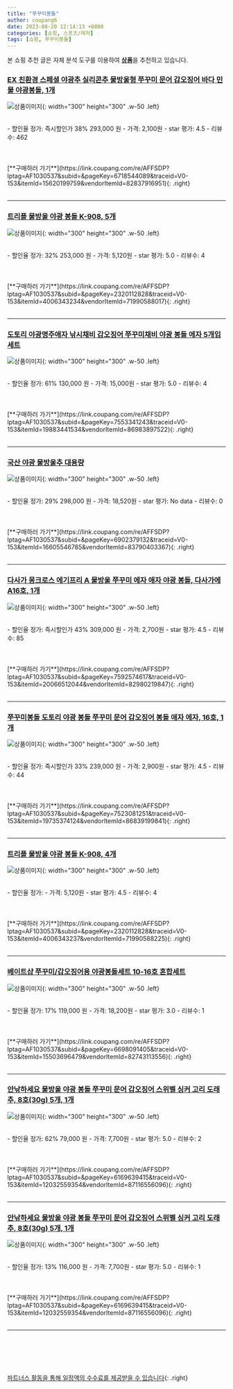 ```yaml
---
title: "쭈꾸미봉돌"
author: coupang6
date: 2023-08-20 12:14:13 +0800
categories: [쇼핑, 스포츠/레저]
tags: [쇼핑, 쭈꾸미봉돌]
---
```


본 쇼핑 추천 글은 자체 분석 도구를 이용하여 [**상품**](https://link.coupang.com/a/bao1ui)을 추천하고 있습니다.

### [EX 친환경 스페셜 야광추 실리콘추 물방울형 쭈꾸미 문어 갑오징어 바다 민물 야광봉돌, 1개](https://link.coupang.com/re/AFFSDP?lptag=AF1030537&subid=&pageKey=6718544089&traceid=V0-153&itemId=15620199759&vendorItemId=82837916951)

![상품이미지](https://thumbnail10.coupangcdn.com/thumbnails/remote/230x230ex/image/vendor_inventory/b877/995eef05755afaa18af0bf8b409c9117d4701da5de35f1538574381f1c0d.jpg){: width="300" height="300" .w-50 .left}


<br>
- 할인율 정가: 즉시할인가 38%  293,000   원
- 가격: 2,100원
- star 평가: 4.5
- 리뷰수: 462
<br>
<br>
<br>
<br>
[**구매하러 가기**](https://link.coupang.com/re/AFFSDP?lptag=AF1030537&subid=&pageKey=6718544089&traceid=V0-153&itemId=15620199759&vendorItemId=82837916951){: .right}
<br>
<br>

---

### [트리플 물방울 야광 봉돌 K-908, 5개](https://link.coupang.com/re/AFFSDP?lptag=AF1030537&subid=&pageKey=2320112828&traceid=V0-153&itemId=4006343234&vendorItemId=71990588017)

![상품이미지](https://thumbnail6.coupangcdn.com/thumbnails/remote/230x230ex/image/retail/images/2020/10/30/9/9/ec121d50-18bd-4b31-b345-11b89dcf0678.jpg){: width="300" height="300" .w-50 .left}


<br>
- 할인율 정가: 32%  253,000   원
- 가격: 5,120원
- star 평가: 5.0
- 리뷰수: 4
<br>
<br>
<br>
<br>
[**구매하러 가기**](https://link.coupang.com/re/AFFSDP?lptag=AF1030537&subid=&pageKey=2320112828&traceid=V0-153&itemId=4006343234&vendorItemId=71990588017){: .right}
<br>
<br>

---

### [도토리 야광명주애자 낚시채비 갑오징어 쭈꾸미채비 야광 봉돌 에자 5개입 세트](https://link.coupang.com/re/AFFSDP?lptag=AF1030537&subid=&pageKey=7553341243&traceid=V0-153&itemId=19883441534&vendorItemId=86983897522)

![상품이미지](https://thumbnail9.coupangcdn.com/thumbnails/remote/230x230ex/image/vendor_inventory/7b34/f59b6782280760c22e79ad0d1d4f22a57e03ea8e9ffef259877cdb6a12df.jpg){: width="300" height="300" .w-50 .left}


<br>
- 할인율 정가: 61%  130,000   원
- 가격: 15,000원
- star 평가: 5.0
- 리뷰수: 4
<br>
<br>
<br>
<br>
[**구매하러 가기**](https://link.coupang.com/re/AFFSDP?lptag=AF1030537&subid=&pageKey=7553341243&traceid=V0-153&itemId=19883441534&vendorItemId=86983897522){: .right}
<br>
<br>

---

### [국산 야광 물방울추 대용량](https://link.coupang.com/re/AFFSDP?lptag=AF1030537&subid=&pageKey=6902379132&traceid=V0-153&itemId=16605546785&vendorItemId=83790403367)

![상품이미지](https://thumbnail6.coupangcdn.com/thumbnails/remote/230x230ex/image/vendor_inventory/a398/f09426717185291a994edf2ef35788e3521527f272216c9a9191000aa675.jpg){: width="300" height="300" .w-50 .left}


<br>
- 할인율 정가: 29%  298,000   원
- 가격: 18,520원
- star 평가: No data
- 리뷰수: 0
<br>
<br>
<br>
<br>
[**구매하러 가기**](https://link.coupang.com/re/AFFSDP?lptag=AF1030537&subid=&pageKey=6902379132&traceid=V0-153&itemId=16605546785&vendorItemId=83790403367){: .right}
<br>
<br>

---

### [다사가 몽크로스 에기프리 A 물방울 쭈꾸미 에자 애자 야광 봉돌, 다사가에A16호, 1개](https://link.coupang.com/re/AFFSDP?lptag=AF1030537&subid=&pageKey=7592574617&traceid=V0-153&itemId=20066512044&vendorItemId=82980219847)

![상품이미지](https://thumbnail9.coupangcdn.com/thumbnails/remote/230x230ex/image/vendor_inventory/ab84/cc65f61b9e64f86291a21815ab31de74a982ac86d2b549bf9ae6a5de3c50.jpg){: width="300" height="300" .w-50 .left}


<br>
- 할인율 정가: 즉시할인가 43%  309,000   원
- 가격: 2,700원
- star 평가: 4.5
- 리뷰수: 85
<br>
<br>
<br>
<br>
[**구매하러 가기**](https://link.coupang.com/re/AFFSDP?lptag=AF1030537&subid=&pageKey=7592574617&traceid=V0-153&itemId=20066512044&vendorItemId=82980219847){: .right}
<br>
<br>

---

### [쭈꾸미봉돌 도토리 야광 봉돌 쭈꾸미 문어 갑오징어 봉돌 애자 에자, 16호, 1개](https://link.coupang.com/re/AFFSDP?lptag=AF1030537&subid=&pageKey=7523081251&traceid=V0-153&itemId=19735374124&vendorItemId=86839199841)

![상품이미지](https://thumbnail7.coupangcdn.com/thumbnails/remote/230x230ex/image/vendor_inventory/e5ae/a17887ce1e326f5f0f6b7ec08cecf7d1ee65365cb120b6183003235c8c42.jpg){: width="300" height="300" .w-50 .left}


<br>
- 할인율 정가: 즉시할인가 33%  239,000   원
- 가격: 2,900원
- star 평가: 4.5
- 리뷰수: 44
<br>
<br>
<br>
<br>
[**구매하러 가기**](https://link.coupang.com/re/AFFSDP?lptag=AF1030537&subid=&pageKey=7523081251&traceid=V0-153&itemId=19735374124&vendorItemId=86839199841){: .right}
<br>
<br>

---

### [트리플 물방울 야광 봉돌 K-908, 4개](https://link.coupang.com/re/AFFSDP?lptag=AF1030537&subid=&pageKey=2320112828&traceid=V0-153&itemId=4006343237&vendorItemId=71990588225)

![상품이미지](https://thumbnail10.coupangcdn.com/thumbnails/remote/230x230ex/image/retail/images/2020/10/30/9/4/90c542d3-1ad8-429b-8450-de0c35b7fbe7.jpg){: width="300" height="300" .w-50 .left}


<br>
- 할인율 정가: 
- 가격: 5,120원
- star 평가: 4.5
- 리뷰수: 4
<br>
<br>
<br>
<br>
[**구매하러 가기**](https://link.coupang.com/re/AFFSDP?lptag=AF1030537&subid=&pageKey=2320112828&traceid=V0-153&itemId=4006343237&vendorItemId=71990588225){: .right}
<br>
<br>

---

### [베이트샵 쭈꾸미/갑오징어용 야광봉돌세트 10-16호 혼합세트](https://link.coupang.com/re/AFFSDP?lptag=AF1030537&subid=&pageKey=6698091405&traceid=V0-153&itemId=15503696479&vendorItemId=82743113556)

![상품이미지](https://thumbnail10.coupangcdn.com/thumbnails/remote/230x230ex/image/vendor_inventory/81ae/329fcb476802833863c9f9826d8188211aac3e54d2e53e84ee9c8599a423.jpg){: width="300" height="300" .w-50 .left}


<br>
- 할인율 정가: 17%  119,000   원
- 가격: 18,200원
- star 평가: 3.0
- 리뷰수: 1
<br>
<br>
<br>
<br>
[**구매하러 가기**](https://link.coupang.com/re/AFFSDP?lptag=AF1030537&subid=&pageKey=6698091405&traceid=V0-153&itemId=15503696479&vendorItemId=82743113556){: .right}
<br>
<br>

---

### [안낚하세요 물방울 야광 봉돌 쭈꾸미 문어 갑오징어 스위벨 싱커 고리 도래추, 8호(30g) 5개, 1개](https://link.coupang.com/re/AFFSDP?lptag=AF1030537&subid=&pageKey=6169639415&traceid=V0-153&itemId=12032559354&vendorItemId=87116556096)

![상품이미지](https://thumbnail7.coupangcdn.com/thumbnails/remote/230x230ex/image/vendor_inventory/e201/01f7fa4c39d9c3916a72373e3e07a91d8cf18aef5084d87238a2f05eb32d.png){: width="300" height="300" .w-50 .left}


<br>
- 할인율 정가: 62%  79,000   원
- 가격: 7,700원
- star 평가: 5.0
- 리뷰수: 2
<br>
<br>
<br>
<br>
[**구매하러 가기**](https://link.coupang.com/re/AFFSDP?lptag=AF1030537&subid=&pageKey=6169639415&traceid=V0-153&itemId=12032559354&vendorItemId=87116556096){: .right}
<br>
<br>

---

### [안낚하세요 물방울 야광 봉돌 쭈꾸미 문어 갑오징어 스위벨 싱커 고리 도래추, 8호(30g) 5개, 1개](https://link.coupang.com/re/AFFSDP?lptag=AF1030537&subid=&pageKey=6169639415&traceid=V0-153&itemId=12032559354&vendorItemId=87116556096)

![상품이미지](https://thumbnail7.coupangcdn.com/thumbnails/remote/230x230ex/image/vendor_inventory/e201/01f7fa4c39d9c3916a72373e3e07a91d8cf18aef5084d87238a2f05eb32d.png){: width="300" height="300" .w-50 .left}


<br>
- 할인율 정가: 13%  116,000   원
- 가격: 7,700원
- star 평가: 5.0
- 리뷰수: 1
<br>
<br>
<br>
<br>
[**구매하러 가기**](https://link.coupang.com/re/AFFSDP?lptag=AF1030537&subid=&pageKey=6169639415&traceid=V0-153&itemId=12032559354&vendorItemId=87116556096){: .right}
<br>
<br>

---
<br><br><br><br><br> [파트너스 활동을 통해 일정액의 수수료를 제공받을 수 있습니다](https://link.coupang.com/a/bao1ui){: .right}